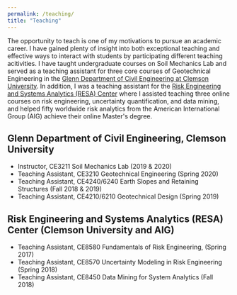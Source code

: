 ```yaml
---
permalink: /teaching/
title: "Teaching"
---
```


The opportunity to teach is one of my motivations to pursue an academic career. I have gained plenty of insight into both exceptional teaching and effective ways to interact with students by participating different teaching acitivities. I have taught undergraduate courses on Soil Mechanics Lab and served as a teaching assistant for three core courses of Geotechnical Engineering in the [Glenn Department of Civil Engineering at Clemson University](http://www.clemson.edu/ce). In addition, I was a teaching assistant for the [Risk Engineering and Systems Analytics (RESA) Center](https://catalog.clemson.edu/preview_program.php?catoid=13&poid=3124) where I assisted teaching three online courses on risk engineering, uncertainty quantification, and data mining, and helped fifty worldwide risk analytics from the American International Group (AIG) achieve their online Master's degree. 

## Glenn Department of Civil Engineering, Clemson University
- Instructor, CE3211 Soil Mechanics Lab (2019 & 2020) 
- Teaching Assistant, CE3210 Geotechnical Engineering (Spring 2020) 
- Teaching Assistant, CE4240/6240 Earth Slopes and Retaining Structures (Fall 2018 & 2019)
- Teaching Assistant, CE4210/6210 Geotechnical Design (Spring 2019)

## Risk Engineering and Systems Analytics (RESA) Center (Clemson University and AIG)
- Teaching Assistant, CE8580 Fundamentals of Risk Engineering, (Spring 2017)
- Teaching Assistant, CE8570 Uncertainty Modeling in Risk Engineering (Spring 2018)
- Teaching Assistant, CE8450 Data Mining for System Analytics (Fall 2018)
